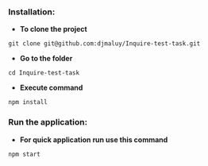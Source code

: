 ### Installation:

- **To clone the project**

```
git clone git@github.com:djmaluy/Inquire-test-task.git
```

- **Go to the folder**

```
cd Inquire-test-task
```

- **Execute command**

```
npm install
```

### Run the application:

- **For quick application run use this command**

```
npm start
```
